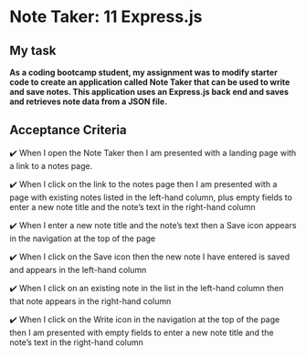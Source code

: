 # Note Taker: 11 Express.js

## My task 
**As a coding bootcamp student, my assignment was to modify starter code to create an application 
    called Note Taker that can be used to write and save notes. This application  uses an Express.js back end and  saves and retrieves note data from a JSON file.**

## Acceptance Criteria

✔️ When  I open the Note Taker
then  I am presented with a landing page with a link to a notes page.

✔️ When  I click on the link to the notes page
then I am presented with a page with existing notes listed in the left-hand column, plus empty fields to enter a new note title and the note’s text in the right-hand column

✔️ When  I enter a new note title and the note’s text
then a Save icon appears in the navigation at the top of the page

✔️ When I click on the Save icon
then the new note I have entered is saved and appears in the left-hand column 

✔️ When I click on an existing note in the list in the left-hand column
then that note appears in the right-hand column

✔️ When I click on the Write icon in the navigation at the top of the page
then I am presented with empty fields to enter a new note title and the note’s text in the right-hand column 
